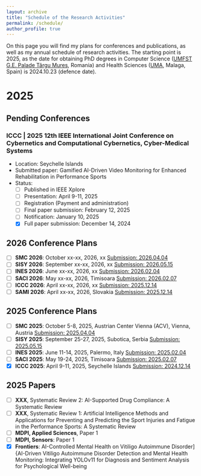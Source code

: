 ```yaml
---
layout: archive
title: "Schedule of the Research Activities"
permalink: /schedule/
author_profile: true
---
```

On this page you will find my plans for conferences and publications, as well as my annual schedule of research activities. 
The starting point is 2025, as the date for obtaining PhD degrees in Computer Science ([UMFST G.E. Palade Târgu Mures](https://umfst.ro), Romania) and Health Sciences ([UMA](https://www.uma.es), Malaga, Spain) is 2024.10.23 (defence date).

# 2025
## Pending Conferences
### ICCC | 2025 12th IEEE International Joint Conference on Cybernetics and Computational Cybernetics, Cyber-Medical Systems
  * Location: Seychelle Islands
  * Submitted paper: Gamified AI-Driven Video Monitoring for Enhanced Rehabilitation in Performance Sports
  * Status:
    * [ ] Published in IEEE Xplore
    * [ ] Presentation: April 9-11, 2025
    * [ ] Registration (Payment and administration)
    * [ ] Final paper submission: February 12, 2025
    * [ ] Notification: January 10, 2025
    * [x] Full paper submission: December 14, 2024

## 2026 Conference Plans
  * [ ] **SMC 2026**: October xx-xx, 2026, xx [Submission: 2026.04.04](https://www.ieeesmc2026.org/) 
  * [ ] **SISY 2026**: September xx-xx, 2026, xx [Submission: 2026.05.15](https://conf.uni-obuda.hu/sisy2026/) 
  * [ ] **INES 2026**: June xx-xx, 2026, xx [Submission: 2026.02.04](http://www.ines-conf.org/ines-conf/2026index.html) 
  * [ ] **SACI 2026**: May xx-xx, 2026, Timisoara [Submission: 2026.02.07](https://conf.uni-obuda.hu/saci2026)
  * [ ] **ICCC 2026**: April xx-xx, 2026, xx [Submission: 2025.12.14](https://conf.uni-obuda.hu/iccc2026)
  * [ ] **SAMI 2026**: April xx-xx, 2026, Slovakia [Submission: 2025.12.14](https://conf.uni-obuda.hu/sami2026)

## 2025 Conference Plans
  * [ ] **SMC 2025**: October 5-8, 2025, Austrian Center Vienna (ACV), Vienna, Austria [Submission: 2025.04.04](https://www.ieeesmc2025.org/) 
  * [ ] **SISY 2025**: September 25-27, 2025, Subotica, Serbia [Submission: 2025.05.15](https://conf.uni-obuda.hu/sisy2025/) 
  * [ ] **INES 2025**: June 11-14, 2025, Palermo, Italy [Submission: 2025.02.04](http://www.ines-conf.org/ines-conf/2025index.html) 
  * [ ] **SACI 2025**: May 19-24, 2025, Timisoara [Submission: 2025.02.07](https://conf.uni-obuda.hu/saci2025/)
  * [x] **ICCC 2025**: April 9-11, 2025, Seychelle Islands [Submission: 2024.12.14](https://conf.uni-obuda.hu/iccc2025/)

## 2025 Papers
  * [ ] **XXX**, Systematic Review 2: AI-Supported Drug Compliance: A Systematic Review
  * [ ] **XXX**, Systematic Review 1: Artificial Intelligence Methods and Applications for Preventing and Predicting the Sport Injuries and Fatigue in the Performance Sports: A Systematic Review
  * [ ] **MDPI, Applied Sciences**, Paper 1
  * [ ] **MDPI, Sensors**: Paper 1
  * [x] **Frontiers**: AI-Controlled Mental Health on Vitiligo Autoimmune Disorder]{AI-Driven Vitiligo Autoimmune Disorder Detection and Mental Health Monitoring: Integrating YOLOv11 for Diagnosis and Sentiment Analysis for Psychological Well-being
